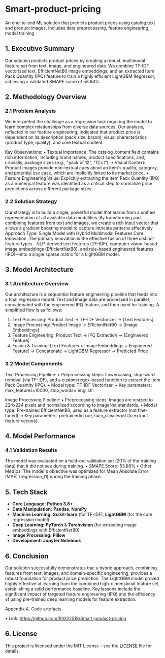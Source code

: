 # Smart-product-pricing
An end-to-end ML solution that predicts product prices using catalog text and product images. Includes data preprocessing, feature engineering, model training                                                                                                                                                                 
## 1. Executive Summary
Our solution predicts product prices by creating a robust, multimodal feature set from text, image, and engineered data. We combine TF-IDF vectorized text, EfficientNetB0 image embeddings, and an extracted Item Pack Quantity (IPQ) feature to train a highly efficient LightGBM Regressor, achieving a validated SMAPE score of 53.86%.

## 2. Methodology Overview

### 2.1 Problem Analysis
We interpreted the challenge as a regression task requiring the model to learn complex relationships from diverse data sources. Our analysis, reflected in our feature engineering, indicated that product price is dependent on its description (pack size, brand), visual characteristics (product type, quality), and core textual content.

Key Observations:
•	Textual Importance: The catalog_content field contains rich information, including brand names, product specifications, and, crucially, package sizes (e.g., "pack of 12", "12 ct").
•	Visual Context: Product images provide non-textual cues about an item's quality, category, and potential use case, which are implicitly linked to its market price.
•	Feature Engineering Value: Explicitly extracting the Item Pack Quantity (IPQ) as a numerical feature was identified as a critical step to normalize price predictions across different package sizes.


### 2.2 Solution Strategy
Our strategy is to build a single, powerful model that learns from a unified representation of all available data modalities. By transforming and combining features from text and images, we create a rich input vector that allows a gradient boosting model to capture intricate patterns effectively.
Approach Type: Single Model with Hybrid Multimodal Features Core Innovation: The primary innovation is the effective fusion of three distinct feature types—NLP-derived text features (TF-IDF), computer vision-based image embeddings (EfficientNetB0), and rule-based engineered features (IPQ)—into a single sparse matrix for a LightGBM model.

## 3. Model Architecture

### 3.1 Architecture Overview
Our architecture is a sequential feature engineering pipeline that feeds into a final regression model. Text and image data are processed in parallel, concatenated with the engineered IPQ feature, and then used for training.
A simplified flow is as follows:
1.	Text Processing: Product Text -> TF-IDF Vectorizer -> [Text Features]
2.	Image Processing: Product Image -> EfficientNetB0 -> [Image Embeddings]
3.	Feature Engineering: Product Text -> IPQ Extraction -> [Engineered Feature]
4.	Fusion & Training: [Text Features + Image Embeddings + Engineered Feature] -> Concatenate -> LightGBM Regressor -> Predicted Price

### 3.2 Model Components

Text Processing Pipeline:
•	Preprocessing steps: Lowercasing, stop-word removal (via TF-IDF), and a custom regex-based function to extract the Item Pack Quantity (IPQ).
•	Model type: TF-IDF Vectorizer.
•	Key parameters: max_features=10000, stop_words='english'.

Image Processing Pipeline:
•	Preprocessing steps: Images are resized to 224x224 pixels and normalized according to ImageNet standards.
•	Model type: Pre-trained EfficientNetB0, used as a feature extractor (not fine-tuned).
•	Key parameters: pretrained=True, num_classes=0 (to extract feature vectors).

## 4. Model Performance
### 4.1 Validation Results
The model was evaluated on a hold-out validation set (20% of the training data) that it did not see during training.
•	SMAPE Score: 53.86%
•	Other Metrics: The model's objective was optimized for Mean Absolute Error (MAE) (regression_l1) during the training phase.

## 5. Tech Stack

* **Core Language:** **Python 3.8+**
* **Data Manipulation:** **Pandas**, **NumPy**
* **Machine Learning:** **Scikit-learn** (for TF-IDF), **LightGBM** (for the core regression model)
* **Deep Learning:** **PyTorch** & **Torchvision** (for extracting image embeddings with EfficientNetB0)
* **Image Processing:** **Pillow**
* **Development:** **Jupyter Notebook**

## 6. Conclusion
Our solution successfully demonstrates that a hybrid approach, combining features from text, images, and domain-specific engineering, provides a robust foundation for product price prediction. The LightGBM model proved highly effective at learning from the combined high-dimensional feature set, establishing a solid performance baseline. Key lessons include the significant impact of targeted feature engineering (IPQ) and the efficiency of using pre-trained deep learning models for feature extraction.

Appendix A. Code artefacts

•	Link: https://github.com/Rit222518/Smart-product-pricing

## 6. License
This project is licensed under the MIT License – see the [LICENSE](LICENSE.txt) file for details.


